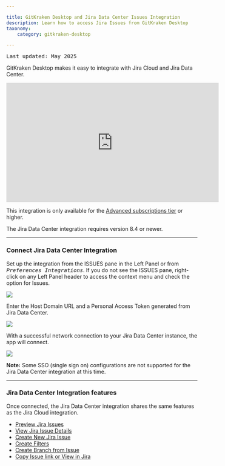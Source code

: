 ```yaml
---

title: GitKraken Desktop and Jira Data Center Issues Integration
description: Learn how to access Jira Issues from GitKraken Desktop
taxonomy:
    category: gitkraken-desktop

---
```

<kbd>Last updated: May 2025</kbd>

GitKraken Desktop makes it easy to integrate with Jira Cloud and Jira Data Center.

<div class='embed-container embed-container--16-9'>
    <iframe width="560" height="315" src="https://www.youtube.com/embed/On83cso-w3U" frameborder="0" allowfullscreen></iframe>
</div>

<div class='callout callout--warning'>
    <p>This integration is only available for the <a href="https://www.gitkraken.com/pricing" target="_blank">Advanced subscriptions tier</a> or higher.</p>
</div>

<div class='callout callout--basic'>
    <p>The Jira Data Center integration requires version 8.4 or newer.</p>
</div>

***

### Connect Jira Data Center Integration

Set up the integration from the ISSUES pane in the Left Panel or from <kbd><i>Preferences    <i class='fa fa-caret-right'></i>     Integrations</i></kbd>. If you do not see the ISSUES pane, right-click on any Left Panel header to access the context menu and check the option for Issues.

<img src="/wp-content/uploads/connect-jira-dc-issues-2025.png" srcset="/wp-content/uploads/connect-jira-dc-issues-2025@2x.png" class="help-center-img img-bordered">

Enter the Host Domain URL and a Personal Access Token generated from Jira Data Center.

<img src="/wp-content/uploads/connect-jira-dc-2025.png" srcset="/wp-content/uploads/connect-jira-dc-2025@2x.png" class="help-center-img img-bordered">

With a successful network connection to your Jira Data Center instance, the app will connect.

<img src="/wp-content/uploads/connected-jira-dc-2025.png" srcset="/wp-content/uploads/connected-jira-dc-2025@2x.png" class="help-center-img img-bordered">

<div class='callout callout--warning'>
  <p><strong>Note:</strong> Some SSO (single sign on) configurations are not supported for the Jira Data Center integration at this time.</p>
</div>

***

### Jira Data Center Integration features

Once connected, the Jira Data Center integration shares the same features as the Jira Cloud integration.

- [Preview Jira Issues](/integrations/jira/#preview-jira-issues)
- [View Jira Issue Details](/integrations/jira/#view-jira-issue-details)
- [Create New Jira Issue](/integrations/jira/#create-new-jira-issue)
- [Create Filters](/integrations/jira/#create-filters)
- [Create Branch from Issue](/integrations/jira/#create-branches-from-issue)
- [Copy Issue link or View in Jira](/integrations/jira/#copy-issue-link-or-view-in-jira)


